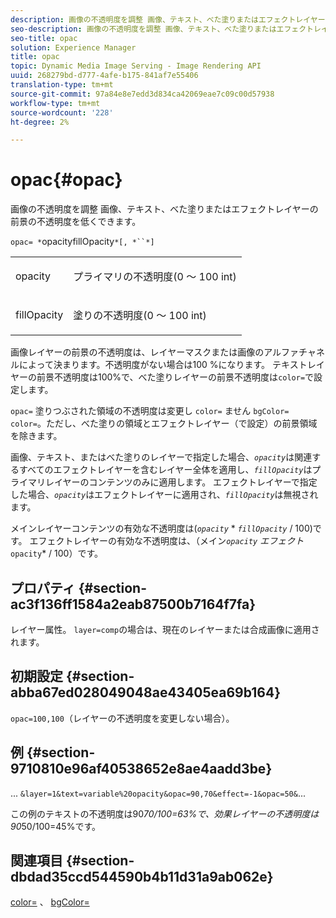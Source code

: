 ```yaml
---
description: 画像の不透明度を調整 画像、テキスト、べた塗りまたはエフェクトレイヤーの前景の不透明度を低くできます。
seo-description: 画像の不透明度を調整 画像、テキスト、べた塗りまたはエフェクトレイヤーの前景の不透明度を低くできます。
seo-title: opac
solution: Experience Manager
title: opac
topic: Dynamic Media Image Serving - Image Rendering API
uuid: 268279bd-d777-4afe-b175-841af7e55406
translation-type: tm+mt
source-git-commit: 97a84e8e7edd3d834ca42069eae7c09c00d57938
workflow-type: tm+mt
source-wordcount: '228'
ht-degree: 2%

---
```



# opac{#opac}

画像の不透明度を調整 画像、テキスト、べた塗りまたはエフェクトレイヤーの前景の不透明度を低くできます。

`opac= *`opacityfillOpacity`*[, *``*]`

<table id="simpletable_DA4B5D86C496480886FADB284AD6047F"> 
 <tr class="strow"> 
  <td class="stentry"> <p><span class="varname"> opacity</span> </p> </td> 
  <td class="stentry"> <p>プライマリの不透明度(0 ～ 100 int) </p></td> 
 </tr> 
 <tr class="strow"> 
  <td class="stentry"> <p><span class="varname"> fillOpacity</span> </p></td> 
  <td class="stentry"> <p>塗りの不透明度(0 ～ 100 int) </p></td> 
 </tr> 
</table>

画像レイヤーの前景の不透明度は、レイヤーマスクまたは画像のアルファチャネルによって決まります。不透明度がない場合は100 %になります。 テキストレイヤーの前景不透明度は100%で、べた塗りレイヤーの前景不透明度は`color=`で設定します。

`opac=` 塗りつぶされた領域の不透明度は変更し `color=` ません `bgColor=` `color=`。ただし、べた塗りの領域とエフェクトレイヤー（で設定）の前景領域を除きます。

画像、テキスト、またはべた塗りのレイヤーで指定した場合、*`opacity`*&#x200B;は関連するすべてのエフェクトレイヤーを含むレイヤー全体を適用し、*`fillOpacity`*&#x200B;はプライマリレイヤーのコンテンツのみに適用します。 エフェクトレイヤーで指定した場合、*`opacity`*&#x200B;はエフェクトレイヤーに適用され、*`fillOpacity`*&#x200B;は無視されます。

メインレイヤーコンテンツの有効な不透明度は(*`opacity`* * *`fillOpacity`* / 100)です。 エフェクトレイヤーの有効な不透明度は、（メイン&#x200B;*`opacity`* *エフェクト&#x200B;*`opacity`* / 100）です。

## プロパティ {#section-ac3f136ff1584a2eab87500b7164f7fa}

レイヤー属性。 `layer=comp`の場合は、現在のレイヤーまたは合成画像に適用されます。

## 初期設定 {#section-abba67ed028049048ae43405ea69b164}

`opac=100,100`（レイヤーの不透明度を変更しない場合）。

## 例 {#section-9710810e96af40538652e8ae4aadd3be}

... `&layer=1&text=variable%20opacity&opac=90,70&effect=-1&opac=50&`...

この例のテキストの不透明度は90*70/100=63%で、効果レイヤーの不透明度は90*50/100=45%です。

## 関連項目 {#section-dbdad35ccd544590b4b11d31a9ab062e}

[color=](/help/aem-is-ir-api/is-api/http-ref/image-serving-api-ref/c-http-protocol-reference/c-data-types/r-is-http-color.md) 、 [bgColor=](../../../../../is-api/http-ref/image-serving-api-ref/c-http-protocol-reference/c-command-reference/r-bgcolor.md#reference-441371ba4ef54fe781887c5ae448f6ab)
